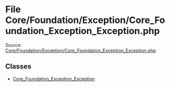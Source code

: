 File Core/Foundation/Exception/Core_Foundation_Exception_Exception.php
=========

Source: [Core/Foundation/Exception/Core_Foundation_Exception_Exception.php](https://github.com/PrestaShop/PrestaShop/blob/1.6.1.2/Core/Foundation/Exception/Core_Foundation_Exception_Exception.php)


Classes
-------

* [Core_Foundation_Exception_Exception](class.Core_Foundation_Exception_Exception.md)

